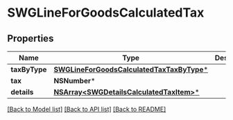 # SWGLineForGoodsCalculatedTax

## Properties
Name | Type | Description | Notes
------------ | ------------- | ------------- | -------------
**taxByType** | [**SWGLineForGoodsCalculatedTaxTaxByType***](SWGLineForGoodsCalculatedTaxTaxByType.md) |  | [optional] 
**tax** | **NSNumber*** |  | [optional] 
**details** | [**NSArray&lt;SWGDetailsCalculatedTaxItem&gt;***](SWGDetailsCalculatedTaxItem.md) |  | [optional] 

[[Back to Model list]](../README.md#documentation-for-models) [[Back to API list]](../README.md#documentation-for-api-endpoints) [[Back to README]](../README.md)



